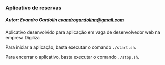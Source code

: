 ### Aplicativo de reservas
##### Autor: Evandro Gardolin <evandrogardolinn@gmail.com>

Aplicativo desenvolvido para aplicação em vaga de desenvolvedor web na empresa Digiliza

Para iniciar a aplicação, basta executar o comando `./start.sh`.

Para encerrar o aplicativo, basta executar o comando `./stop.sh`.
